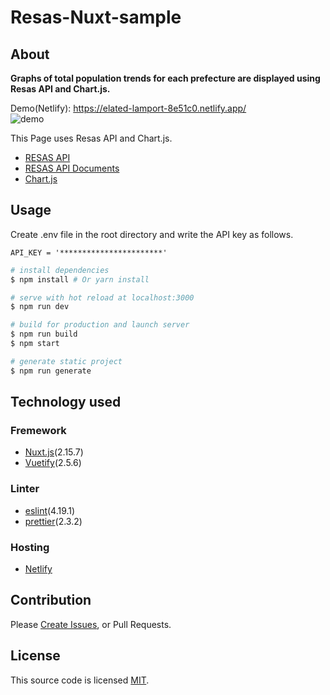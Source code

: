 # Resas-Nuxt-sample
## About
**Graphs of total population trends for each prefecture are displayed using Resas API and Chart.js.**  

Demo(Netlify): https://elated-lamport-8e51c0.netlify.app/  
![demo](https://gyazo.com/dc7f1ff342bfd680dbcb137c9392a551.gif)

This Page uses Resas API and Chart.js.
- [RESAS API](https://opendata.resas-portal.go.jp/)
- [RESAS API Documents](https://opendata.resas-portal.go.jp/docs/api/v1/index.html)
- [Chart.js](https://www.chartjs.org/)

## Usage
Create .env file in the root directory and write the API key as follows.
```
API_KEY = '***********************'
```
``` bash
# install dependencies
$ npm install # Or yarn install

# serve with hot reload at localhost:3000
$ npm run dev

# build for production and launch server
$ npm run build
$ npm start

# generate static project
$ npm run generate
```

## Technology used
### Fremework
- [Nuxt.js](https://nuxtjs.org/)(2.15.7)
- [Vuetify](https://vuetifyjs.com/)(2.5.6)
### Linter
- [eslint](https://eslint.org/)(4.19.1)
- [prettier](https://prettier.io/)(2.3.2)
### Hosting
- [Netlify](https://www.netlify.com/)

## Contribution
Please [Create Issues](https://github.com/redpeacock78/Resas-Nuxt-sample/issues/new), or Pull Requests.

## License
This source code is licensed [MIT](https://github.com/redpeacock78/Resas-Nuxt-sample/blob/master/LICENSE).
